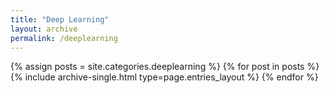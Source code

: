 ```yaml
---
title: "Deep Learning"
layout: archive
permalink: /deeplearning
---
```




{% assign posts = site.categories.deeplearning %}
{% for post in posts %} {% include archive-single.html type=page.entries_layout %} {% endfor %}